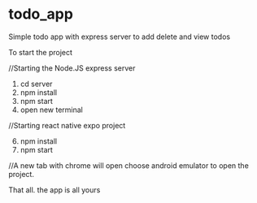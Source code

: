 # todo_app
Simple todo app with express server to add delete and view todos

To start the project

//Starting the Node.JS express server

1. cd server
2. npm install
3. npm start
4. open new terminal

//Starting react native expo project

6. npm install
5. npm start

//A new tab with chrome will open choose android emulator to open the project.

That all. the app is all yours

